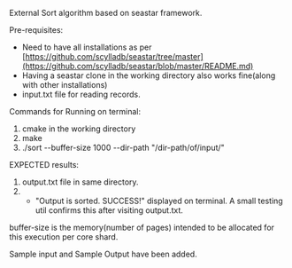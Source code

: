 External Sort algorithm based on seastar framework.

Pre-requisites:
* Need to have all installations as per [https://github.com/scylladb/seastar/tree/master](https://github.com/scylladb/seastar/blob/master/README.md)
* Having a seastar clone in the working directory also works fine(along with other installations)
* input.txt file for reading records.

Commands for Running on terminal:
1) cmake in the working directory
2) make
3) ./sort --buffer-size 1000 --dir-path "/dir-path/of/input/"

EXPECTED results: 
1) output.txt file in same directory.
2) - "Output is sorted.  SUCCESS!" displayed on terminal. A small testing util confirms this after visiting output.txt.

buffer-size is the memory(number of pages) intended to be allocated for this execution per core shard.

Sample input and Sample Output have been added.
